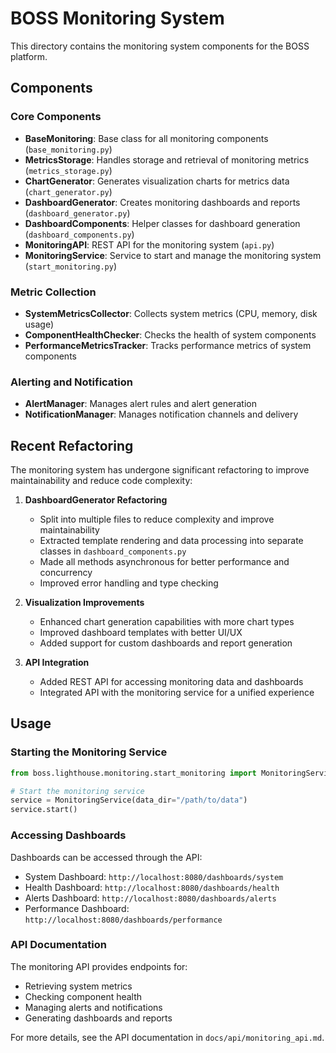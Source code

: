 # BOSS Monitoring System

This directory contains the monitoring system components for the BOSS platform.

## Components

### Core Components

- **BaseMonitoring**: Base class for all monitoring components (`base_monitoring.py`)
- **MetricsStorage**: Handles storage and retrieval of monitoring metrics (`metrics_storage.py`)
- **ChartGenerator**: Generates visualization charts for metrics data (`chart_generator.py`)
- **DashboardGenerator**: Creates monitoring dashboards and reports (`dashboard_generator.py`)
- **DashboardComponents**: Helper classes for dashboard generation (`dashboard_components.py`)
- **MonitoringAPI**: REST API for the monitoring system (`api.py`)
- **MonitoringService**: Service to start and manage the monitoring system (`start_monitoring.py`)

### Metric Collection

- **SystemMetricsCollector**: Collects system metrics (CPU, memory, disk usage)
- **ComponentHealthChecker**: Checks the health of system components
- **PerformanceMetricsTracker**: Tracks performance metrics of system components

### Alerting and Notification

- **AlertManager**: Manages alert rules and alert generation
- **NotificationManager**: Manages notification channels and delivery

## Recent Refactoring

The monitoring system has undergone significant refactoring to improve maintainability and reduce code complexity:

1. **DashboardGenerator Refactoring**
   - Split into multiple files to reduce complexity and improve maintainability
   - Extracted template rendering and data processing into separate classes in `dashboard_components.py`
   - Made all methods asynchronous for better performance and concurrency
   - Improved error handling and type checking

2. **Visualization Improvements**
   - Enhanced chart generation capabilities with more chart types
   - Improved dashboard templates with better UI/UX
   - Added support for custom dashboards and report generation

3. **API Integration**
   - Added REST API for accessing monitoring data and dashboards
   - Integrated API with the monitoring service for a unified experience

## Usage

### Starting the Monitoring Service

```python
from boss.lighthouse.monitoring.start_monitoring import MonitoringService

# Start the monitoring service
service = MonitoringService(data_dir="/path/to/data")
service.start()
```

### Accessing Dashboards

Dashboards can be accessed through the API:

- System Dashboard: `http://localhost:8080/dashboards/system`
- Health Dashboard: `http://localhost:8080/dashboards/health`
- Alerts Dashboard: `http://localhost:8080/dashboards/alerts`
- Performance Dashboard: `http://localhost:8080/dashboards/performance`

### API Documentation

The monitoring API provides endpoints for:

- Retrieving system metrics
- Checking component health
- Managing alerts and notifications
- Generating dashboards and reports

For more details, see the API documentation in `docs/api/monitoring_api.md`. 